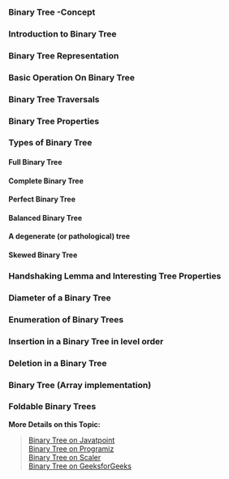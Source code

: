 ### Binary Tree -Concept

### Introduction to Binary Tree 

### Binary Tree Representation

### Basic Operation On Binary Tree

### Binary Tree Traversals

### Binary Tree Properties

### Types of Binary Tree

#### Full Binary Tree

#### Complete Binary Tree

#### Perfect Binary Tree

#### Balanced Binary Tree

#### A degenerate (or pathological) tree

#### Skewed Binary Tree

### Handshaking Lemma and Interesting Tree Properties

### Diameter of a Binary Tree

### Enumeration of Binary Trees

### Insertion in a Binary Tree in level order

### Deletion in a Binary Tree

### Binary Tree (Array implementation)

### Foldable Binary Trees

**More Details on this Topic:**
> [Binary Tree on Javatpoint](https://www.javatpoint.com/binary-tree)    
> [Binary Tree on Programiz](https://www.programiz.com/dsa/binary-tree)    
> [Binary Tree on Scaler](https://www.scaler.com/topics/data-structures/binary-tree-in-data-structure/)   
> [Binary Tree on GeeksforGeeks](https://www.geeksforgeeks.org/binary-tree-set-1-introduction/)    
